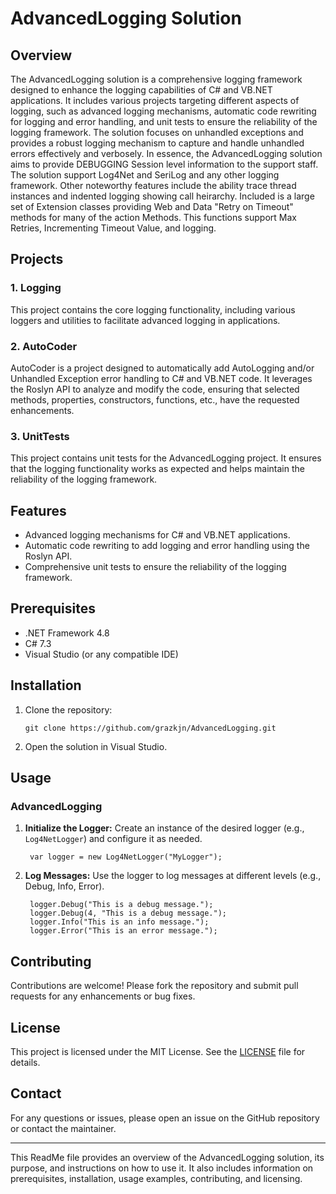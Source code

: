 ﻿# AdvancedLogging Solution

## Overview

The AdvancedLogging solution is a comprehensive logging framework designed to enhance the logging capabilities of C# and VB.NET applications. It includes various projects targeting different aspects of logging, such as advanced logging mechanisms, automatic code rewriting for logging and error handling, and unit tests to ensure the reliability of the logging framework. The solution focuses on unhandled exceptions and provides a robust logging mechanism to capture and handle unhandled errors effectively and verbosely. In essence, the AdvancedLogging solution aims to provide DEBUGGING Session level information to the support staff. The solution support Log4Net and SeriLog and any other logging framework. Other noteworthy features include the ability trace thread instances and indented logging showing call heirarchy. Included is a large set of Extension classes providing Web and Data "Retry on Timeout" methods for many of the action Methods. This functions support Max Retries, Incrementing Timeout Value, and logging.

## Projects

### 1. Logging
This project contains the core logging functionality, including various loggers and utilities to facilitate advanced logging in applications.

### 2. AutoCoder
AutoCoder is a project designed to automatically add AutoLogging and/or Unhandled Exception error handling to C# and VB.NET code. It leverages the Roslyn API to analyze and modify the code, ensuring that selected methods, properties, constructors, functions, etc., have the requested enhancements.

### 3. UnitTests
This project contains unit tests for the AdvancedLogging project. It ensures that the logging functionality works as expected and helps maintain the reliability of the logging framework.

## Features

- Advanced logging mechanisms for C# and VB.NET applications.
- Automatic code rewriting to add logging and error handling using the Roslyn API.
- Comprehensive unit tests to ensure the reliability of the logging framework.

## Prerequisites

- .NET Framework 4.8
- C# 7.3
- Visual Studio (or any compatible IDE)

## Installation

1. Clone the repository:

	   git clone https://github.com/grazkjn/AdvancedLogging.git
	   
2. Open the solution in Visual Studio.

## Usage

### AdvancedLogging

1. **Initialize the Logger:**
    Create an instance of the desired logger (e.g., `Log4NetLogger`) and configure it as needed.
    
		var logger = new Log4NetLogger("MyLogger");

2. **Log Messages:**
    Use the logger to log messages at different levels (e.g., Debug, Info, Error).			

		logger.Debug("This is a debug message.");
		logger.Debug(4, "This is a debug message.");
		logger.Info("This is an info message.");
		logger.Error("This is an error message.");


## Contributing

Contributions are welcome! Please fork the repository and submit pull requests for any enhancements or bug fixes.

## License

This project is licensed under the MIT License. See the [LICENSE](LICENSE) file for details.

## Contact

For any questions or issues, please open an issue on the GitHub repository or contact the maintainer.

---

This ReadMe file provides an overview of the AdvancedLogging solution, its purpose, and instructions on how to use it. It also includes information on prerequisites, installation, usage examples, contributing, and licensing.
